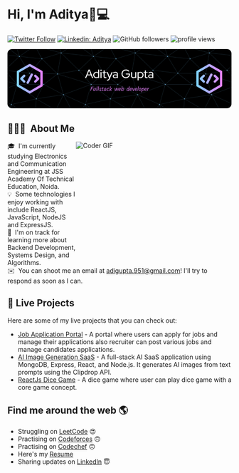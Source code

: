 # Hi, I'm Aditya👋💻

[![Twitter Follow](https://img.shields.io/twitter/follow/Adigupta951?label=Follow)](https://twitter.com/intent/follow?screen_name=Adigupta951)
[![Linkedin: Aditya](https://img.shields.io/badge/-Aditya-blue?style=flat-square&logo=Linkedin&logoColor=white&link=https://www.linkedin.com/in/aditya-gupta-a419a9215/)](https://www.linkedin.com/in/aditya-gupta-a419a9215/)
![GitHub followers](https://img.shields.io/github/followers/impulseadi?label=Follow&style=social)
<img alt = "profile views" src="https://komarev.com/ghpvc/?username=impulseadi&color=brightgreen">  

![Header](./header.png)

## 👨🏻‍💻 &nbsp;About Me

<img alt="Coder GIF" height=250 width=350 src="https://cdn.dribbble.com/users/730703/screenshots/6581243/avento.gif" align="right"/>

🎓 &nbsp;I'm currently studying Electronics and Communication Engineering at JSS Academy Of Technical Education, Noida.\
💡 &nbsp;Some technologies I enjoy working with include ReactJS, JavaScript, NodeJS and ExpressJS.\
🌱 &nbsp;I'm on track for learning more about Backend Development, Systems Design, and Algorithms.\
✉️ &nbsp;You can shoot me an email at adigupta.951@gmail.com! I'll try to respond as soon as I can.

## 🚀 Live Projects

Here are some of my live projects that you can check out:

- [Job Application Portal](https://job-portal-client-git-main-impulseadis-projects.vercel.app/) - A portal where users can apply for jobs and manage their applications also recruiter can post various jobs and manage candidates applications.
- [AI Image Generation SaaS](https://imagify-frontend-gnsc.onrender.com/) - A full-stack AI SaaS application using MongoDB, Express, React, and Node.js. It generates AI images from text prompts using the Clipdrop API.
- [ReactJs Dice Game](https://timely-belekoy-5b7add.netlify.app/) - A dice game where user can play dice game with a core game concept.


## Find me around the web 🌎 <a href="https://www.linkedin.com/in/aditya-gupta-a419a9215/"></a>

- Struggling on <a href="https://www.leetcode.com/impulseadi/">LeetCode</a> 😍
- Practising on <a href="https://www.codeforces.com/profile/impulseadi/">Codeforces</a> 🙃
-  Practising on <a href="https://www.codechef.com/users/impulseadi09">Codechef</a> 🙃
-  Here's my <a href="https://drive.google.com/file/d/1k2Le6hVg1R_6unLgLNtI5AyuLdqPFAW0/view?usp=sharing">Resume</a>
- Sharing updates on <a href="https://www.linkedin.com/in/aditya-gupta-a419a9215/">LinkedIn</a> 😇

